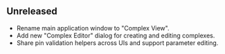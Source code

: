## Unreleased

- Rename main application window to "Complex View".
- Add new "Complex Editor" dialog for creating and editing complexes.
- Share pin validation helpers across UIs and support parameter editing.

